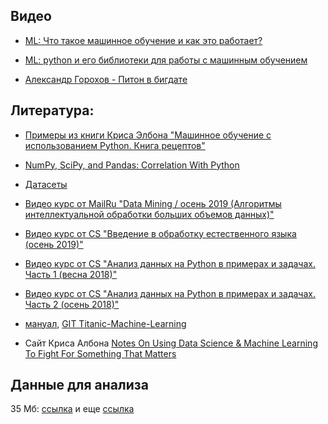 ## Видео

- [ML: Что такое машинное обучение и как это работает?](https://www.youtube.com/watch?v=3ZZOd4_m1Xc)

- [ML: python и его библиотеки для работы с машинным обучением](https://www.youtube.com/watch?v=1S-2JnJFyHA) 
 
- [Александр Горохов - Питон в бигдате](https://www.youtube.com/watch?v=bj5w1a3xW3s)

## Литература:

- [Примеры из книги Криса Элбона "Машинное обучение с использованием Python. Книга рецептов"](https://github.com/capissimo/Machine-Learning-with-Python-Cookbook)

- [NumPy, SciPy, and Pandas: Correlation With Python](https://realpython.com/numpy-scipy-pandas-correlation-python/)

- [Датасеты](https://habr.com/ru/company/edison/blog/480408/)

- [Видео курс от MailRu "Data Mining / осень 2019 (Алгоритмы интеллектуальной обработки больших объемов данных)"](https://www.youtube.com/playlist?list=PLrCZzMib1e9qq4fABTTgA5XPB-N1aahIV)

- [Видео курс от CS "Введение в обработку естественного языка (осень 2019)"](https://www.youtube.com/playlist?list=PLlb7e2G7aSpRTcBciP6VBJJPvdH_DXRXQ)

- [Видео курс от CS "Анализ данных на Python в примерах и задачах. Часть 1 (весна 2018)"](https://www.youtube.com/playlist?list=PLlb7e2G7aSpRb95_Wi7lZ-zA6fOjV3_l7)

- [Видео курс от CS "Анализ данных на Python в примерах и задачах. Часть 2 (осень 2018)"](https://www.youtube.com/playlist?list=PLlb7e2G7aSpT1ntsozWmWJ4kGUsUs141Y)

- [мануал](https://tproger.ru/translations/machine-learning-beginners-guide/), [GIT Titanic-Machine-Learning](https://github.com/shantnu/Titanic-Machine-Learning)

- Сайт Криса Албона [Notes On Using Data Science & Machine Learning To Fight For Something That Matters](https://chrisalbon.com/)

## Данные для анализа

35 Мб: [ссылка](https://yadi.sk/d/y58yJy-khQo7i) и еще [ссылка](https://yadi.sk/i/G4ljY9BbgxxXQ)